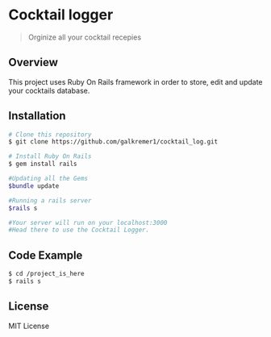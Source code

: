 # Cocktail logger
> Orginize all your cocktail recepies

## Overview

This project uses Ruby On Rails framework in order to store, edit and update your cocktails database.

## Installation

```sh
# Clone this repository
$ git clone https://github.com/galkremer1/cocktail_log.git

# Install Ruby On Rails
$ gem install rails

#Updating all the Gems
$bundle update

#Running a rails server
$rails s

#Your server will run on your localhost:3000
#Head there to use the Cocktail Logger.
```


## Code Example
```sh
$ cd /project_is_here
$ rails s

```


## License

MIT License

